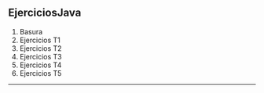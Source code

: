## EjerciciosJava
1. Basura
2. Ejercicios T1
3. Ejercicios T2
4. Ejercicios T3
5. Ejercicios T4
6. Ejercicios T5

---
